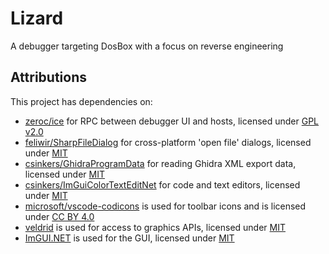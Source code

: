 # Lizard
A debugger targeting DosBox with a focus on reverse engineering

## Attributions

This project has dependencies on:
- [zeroc/ice](https://github.com/zeroc-ice/ice) for RPC between debugger UI and hosts, licensed under [GPL v2.0](https://github.com/zeroc-ice/ice/blob/3.7/LICENSE)
- [feliwir/SharpFileDialog](https://github.com/feliwir/SharpFileDialog) for cross-platform 'open file' dialogs, licensed under [MIT](https://github.com/feliwir/SharpFileDialog/blob/master/LICENSE)
- [csinkers/GhidraProgramData](https://github.com/csinkers/GhidraProgramData) for reading Ghidra XML export data, licensed under [MIT](https://github.com/csinkers/GhidraProgramData/blob/master/LICENSE)
- [csinkers/ImGuiColorTextEditNet](https://github.com/csinkers/ImGuiColorTextEditNet) for code and text editors, licensed under [MIT](https://github.com/csinkers/ImGuiColorTextEditNet/blob/master/LICENSE)
- [microsoft/vscode-codicons](https://github.com/microsoft/vscode-codicons) is used for toolbar icons and is licensed under [CC BY 4.0](https://creativecommons.org/licenses/by/4.0/)
- [veldrid](https://github.com/veldrid/veldrid) is used for access to graphics APIs, licensed under [MIT](https://github.com/veldrid/veldrid/blob/master/LICENSE)
- [ImGUI.NET](https://github.com/ImGuiNET/ImGui.NET) is used for the GUI, licensed under [MIT](https://github.com/ImGuiNET/ImGui.NET/blob/master/LICENSE)

